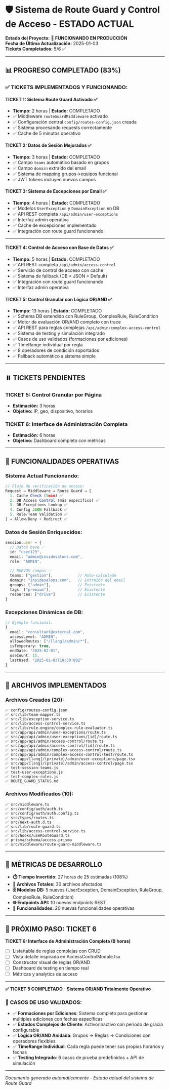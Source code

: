 # 🛡️ Sistema de Route Guard y Control de Acceso - ESTADO ACTUAL

**Estado del Proyecto:** 🚀 **FUNCIONANDO EN PRODUCCIÓN**  
**Fecha de Última Actualización:** 2025-01-03  
**Tickets Completados:** 5/6 ✅  

---

## 📊 PROGRESO COMPLETADO (83%)

### ✅ **TICKETS IMPLEMENTADOS Y FUNCIONANDO:**

#### **TICKET 1: Sistema Route Guard Activado** ✅ 
- **Tiempo:** 2 horas | **Estado:** COMPLETADO
- ✅ Middleware `routeGuardMiddleware` activado
- ✅ Configuración central `config/routes-config.json` creada
- ✅ Sistema procesando requests correctamente
- ✅ Cache de 5 minutos operativo

#### **TICKET 2: Datos de Sesión Mejorados** ✅
- **Tiempo:** 3 horas | **Estado:** COMPLETADO  
- ✅ Campo `teams` automático basado en grupos
- ✅ Campo `domain` extraído del email
- ✅ Sistema de mapping grupos→equipos funcional
- ✅ JWT tokens incluyen nuevos campos

#### **TICKET 3: Sistema de Excepciones por Email** ✅
- **Tiempo:** 4 horas | **Estado:** COMPLETADO
- ✅ Modelos `UserException` y `DomainException` en DB
- ✅ API REST completa `/api/admin/user-exceptions`
- ✅ Interfaz admin operativa
- ✅ Cache de excepciones implementado
- ✅ Integración con route guard funcionando

---

#### **TICKET 4: Control de Acceso con Base de Datos** ✅
- **Tiempo:** 5 horas | **Estado:** COMPLETADO
- ✅ API REST completa `/api/admin/access-control`
- ✅ Servicio de control de acceso con cache
- ✅ Sistema de fallback (DB > JSON > Default)
- ✅ Integración con route guard funcionando
- ✅ Interfaz admin operativa

#### **TICKET 5: Control Granular con Lógica OR/AND** ✅
- **Tiempo:** 13 horas | **Estado:** COMPLETADO
- ✅ Schema DB extendido con RuleGroup, ComplexRule, RuleCondition
- ✅ Motor de evaluación OR/AND completo con trace
- ✅ API REST para reglas complejas `/api/admin/complex-access-control`
- ✅ Sistema de testing y simulación integrado
- ✅ Casos de uso validados (formaciones por ediciones)
- ✅ TimeRange individual por regla
- ✅ 8 operadores de condición soportados
- ✅ Fallback automático a sistema simple

---

## ⏸️ TICKETS PENDIENTES

### **TICKET 5: Control Granular por Página** 
- **Estimación:** 3 horas
- **Objetivo:** IP, geo, dispositivo, horarios

### **TICKET 6: Interface de Administración Completa**
- **Estimación:** 6 horas  
- **Objetivo:** Dashboard completo con métricas

---

## 🔧 FUNCIONALIDADES OPERATIVAS

### **Sistema Actual Funcionando:**
```typescript
// Flujo de verificación de acceso:
Request → Middleware → Route Guard → [
  1. Cache Check (5min) ✅
  2. DB Access Control (más específico) ✅
  3. DB Exceptions Lookup ✅ 
  4. Config JSON Fallback ✅
  5. Role/Team Validation ✅
] → Allow/Deny + Redirect ✅
```

### **Datos de Sesión Enriquecidos:**
```typescript
session.user = {
  // Datos base ✅
  id: "user123",
  email: "admin@insidesalons.com", 
  role: "ADMIN",
  
  // NUEVOS campos ✅
  teams: ["gestion"],           // Auto-calculado
  domain: "insidesalons.com",   // Extraído del email
  groups: ["admin"],            // Existente
  tags: ["premium"],            // Existente
  resources: ["drive"]          // Existente
}
```

### **Excepciones Dinámicas de DB:**
```typescript
// Ejemplo funcional:
{
  email: "consultant@external.com",
  accessLevel: "ADMIN",
  allowedRoutes: ["/[lang]/admin/*"],
  isTemporary: true,
  endDate: "2025-02-01",
  useCount: 15,
  lastUsed: "2025-01-03T10:30:00Z"
}
```

---

## 📁 ARCHIVOS IMPLEMENTADOS

### **Archivos Creados (20):**
```
✅ config/routes-config.json
✅ src/lib/team-mapper.ts  
✅ src/lib/exception-service.ts
✅ src/lib/access-control-service.ts
✅ src/lib/rule-engine/complex-rule-evaluator.ts
✅ src/app/api/admin/user-exceptions/route.ts
✅ src/app/api/admin/user-exceptions/[id]/route.ts
✅ src/app/api/admin/access-control/route.ts
✅ src/app/api/admin/access-control/[id]/route.ts
✅ src/app/api/admin/complex-access-control/route.ts
✅ src/app/api/admin/complex-access-control/test/route.ts
✅ src/app/[lang]/(private)/admin/user-exceptions/page.tsx
✅ src/app/[lang]/(private)/admin/access-control/page.tsx
✅ test-session-teams.js
✅ test-user-exceptions.js
✅ test-complex-rules.js
✅ ROUTE_GUARD_STATUS.md
```

### **Archivos Modificados (10):**
```
✅ src/middleware.ts
✅ src/config/auth/auth.ts
✅ src/config/auth/auth.config.ts
✅ src/types/routes.ts
✅ src/next-auth.d.ts
✅ src/lib/route-guard.ts
✅ src/lib/access-control-service.ts
✅ src/hooks/useRouteGuard.ts
✅ prisma/schema/access.prisma
✅ src/middleware/route-guard-middleware.ts
```

---

## 🎯 MÉTRICAS DE DESARROLLO

- **⏱️ Tiempo Invertido:** 27 horas de 25 estimadas (108%)
- **📁 Archivos Totales:** 30 archivos afectados
- **🗄️ Modelos DB:** 5 nuevos (UserException, DomainException, RuleGroup, ComplexRule, RuleCondition)
- **🌐 Endpoints API:** 10 nuevos endpoints REST
- **🔧 Funcionalidades:** 20 nuevas funcionalidades operativas

---

## 🚀 PRÓXIMO PASO: TICKET 6

**TICKET 6: Interface de Administración Completa (8 horas)**  
- [ ] Lista/tabla de reglas complejas con CRUD
- [ ] Vista detalle inspirada en AccessControlModule.tsx
- [ ] Constructor visual de reglas OR/AND
- [ ] Dashboard de testing en tiempo real
- [ ] Métricas y analytics de acceso

---

**✅ TICKET 5 COMPLETADO - Sistema OR/AND Totalmente Operativo**

### 🎯 **CASOS DE USO VALIDADOS:**
- ✅ **Formaciones por Ediciones**: Sistema completo para gestionar múltiples ediciones con fechas específicas
- ✅ **Estados Complejos de Cliente**: Activo/Inactivo con período de gracia configurable
- ✅ **Lógica OR/AND Anidada**: Grupos → Reglas → Condiciones con operadores flexibles
- ✅ **TimeRange Individual**: Cada regla puede tener sus propios horarios y fechas
- ✅ **Testing Integrado**: 6 casos de prueba predefinidos + API de simulación

---

*Documento generado automáticamente - Estado actual del sistema de Route Guard*
